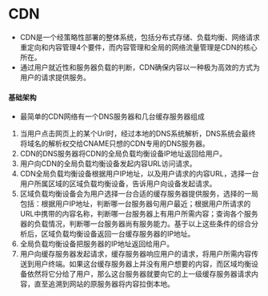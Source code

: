 # CDN

* CDN是一个经策略性部署的整体系统，包括分布式存储、负载均衡、网络请求重定向和内容管理4个要件，而内容管理和全局的网络流量管理是CDN的核心所在。
* 通过用户就近性和服务器负载的判断，CDN确保内容以一种极为高效的方式为用户的请求提供服务。



#### 基础架构

* 最简单的CDN网络有一个DNS服务器和几台缓存服务器组成



1. 当用户点击网页上的某个Url时，经过本地的DNS系统解析，DNS系统会最终将域名的解析权交给CNAME只想的CDN专用的DNS服务器。
2. CDN的DNS服务器将CDN的全局负载均衡设备IP地址返回给用户。
3. 用户向CDN的全局负载均衡设备发起内容URL访问请求。
4. CDN全局负载均衡设备根据用户IP地址，以及用户请求的内容URL，选择一台用户所属区域的区域负载均衡设备，告诉用户向设备发起请求。
5. 区域负载均衡设备会为用户选择一台合适的缓存服务器提供服务，选择的一局包括：根据用户IP地址，判断哪一台服务器句用户最近；根据用户所请求的URL中携带的内容名称，判断哪一台服务器上有用户所需内容；查询各个服务器的负载情况，判断哪一台服务器尚有服务能力。基于以上这些条件的综合分析后，区域负载均衡设备返回一台缓存服务器的IP地址。
6. 全局负载均衡设备把服务器的IP地址返回给用户。
7. 用户向缓存服务器发起请求，缓存服务器响应用户的请求，将用户所需内容传送到用户终端。如果这台缓存服务器上并没有用户想要的内容，而区域均衡设备依然将它分给了用户，那么这台服务器就要向它的上一级缓存服务器请求内容，直至追溯到网站的原服务器将内容拉倒本地。